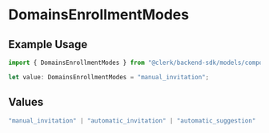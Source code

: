 # DomainsEnrollmentModes

## Example Usage

```typescript
import { DomainsEnrollmentModes } from "@clerk/backend-sdk/models/components";

let value: DomainsEnrollmentModes = "manual_invitation";
```

## Values

```typescript
"manual_invitation" | "automatic_invitation" | "automatic_suggestion"
```